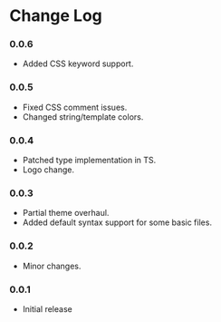 # Change Log

### 0.0.6
- Added CSS keyword support.

### 0.0.5
- Fixed CSS comment issues.
- Changed string/template colors.

### 0.0.4
- Patched type implementation in TS.
- Logo change.

### 0.0.3
- Partial theme overhaul.
- Added default syntax support for some basic files. 

### 0.0.2
- Minor changes.

### 0.0.1
- Initial release

